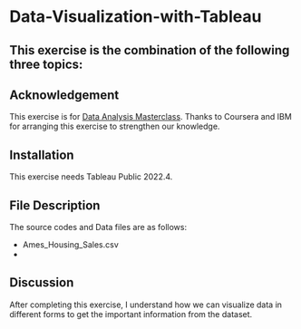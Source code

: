 # Data-Visualization-with-Tableau

This exercise is the combination of the following three topics:
- 
## Acknowledgement
This exercise is for [Data Analysis Masterclass](https://www.udemy.com/course/data-analysis-masterclass/learn/lecture/26953378#overview).
Thanks to Coursera and IBM for arranging this exercise to strengthen our knowledge. 
## Installation
This exercise needs Tableau Public 2022.4.

## File Description
The source codes and Data files are as follows:
- Ames_Housing_Sales.csv
- 
## Discussion
After completing this exercise, I understand how we can visualize data in different forms to get the important information from the dataset.
